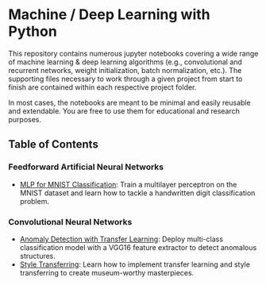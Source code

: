 # Machine / Deep Learning with Python

This repository contains numerous jupyter notebooks covering a wide range of machine learning & deep learning algorithms (e.g., convolutional and recurrent networks, weight initialization, batch normalization, etc.). The supporting files necessary to work through a given project from start to finish are contained within each respective project folder.

In most cases, the notebooks are meant to be minimal and easily reusable and extendable. You are free to use them for educational and research purposes.

## Table of Contents

### Feedforward Artificial Neural Networks

* [MLP for MNIST Classification](https://github.com/nikolaosJP/Data-Science-Projects/tree/main/Exploring%20MNIST%20Dataset%20with%20MLPs): Train a multilayer perceptron on the MNIST dataset and learn how to tackle a handwritten digit classification problem.

### Convolutional Neural Networks

* [Anomaly Detection with Transfer Learning](https://github.com/nikolaosJP/Data-Science-Projects/tree/main/MVTec%20Anomaly%20Detection): Deploy multi-class classification model with a VGG16 feature extractor to detect anomalous structures.
* [Style Transferring](https://github.com/nikolaosJP/Data-Science-Projects/tree/main/Introduction%20to%20style%20transferring): Learn how to implement transfer learning and style transferring to create museum-worthy masterpieces.

